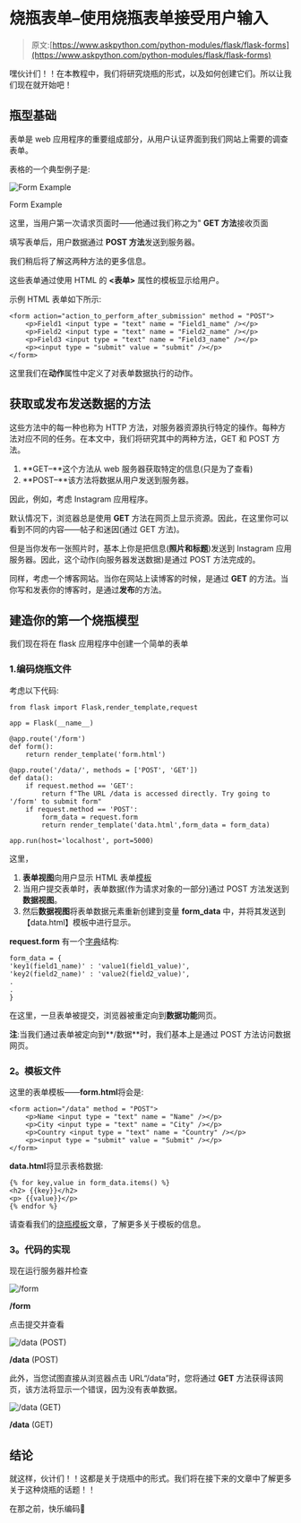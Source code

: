 # 烧瓶表单–使用烧瓶表单接受用户输入

> 原文:[https://www.askpython.com/python-modules/flask/flask-forms](https://www.askpython.com/python-modules/flask/flask-forms)

嘿伙计们！！在本教程中，我们将研究烧瓶的形式，以及如何创建它们。所以让我们现在就开始吧！

## **瓶型基础**

表单是 web 应用程序的重要组成部分，从用户认证界面到我们网站上需要的调查表单。

表格的一个典型例子是:

![Form Example](../Images/f6cc657abc29d6c0fa39e3ffe2a4b7ef.png)

Form Example

这里，当用户第一次请求页面时——他通过我们称之为" **GET 方法**接收页面

填写表单后，用户数据通过 **POST 方法**发送到服务器。

我们稍后将了解这两种方法的更多信息。

这些表单通过使用 HTML 的 **<表单>** 属性的模板显示给用户。

示例 HTML 表单如下所示:

```
<form action="action_to_perform_after_submission" method = "POST">
    <p>Field1 <input type = "text" name = "Field1_name" /></p>
    <p>Field2 <input type = "text" name = "Field2_name" /></p>
    <p>Field3 <input type = "text" name = "Field3_name" /></p>
    <p><input type = "submit" value = "submit" /></p>
</form>

```

这里我们在**动作**属性中定义了对表单数据执行的动作。

## **获取或发布发送数据的方法**

这些方法中的每一种也称为 HTTP 方法，对服务器资源执行特定的操作。每种方法对应不同的任务。在本文中，我们将研究其中的两种方法，GET 和 POST 方法。

1.  **GET–**这个方法从 web 服务器获取特定的信息(只是为了查看)
2.  **POST–**该方法将数据从用户发送到服务器。

因此，例如，考虑 Instagram 应用程序。

默认情况下，浏览器总是使用 **GET** 方法在网页上显示资源。因此，在这里你可以看到不同的内容——帖子和迷因(通过 GET 方法)。

但是当你发布一张照片时，基本上你是把信息(**照片和标题**)发送到 Instagram 应用服务器。因此，这个动作(向服务器发送数据)是通过 POST 方法完成的。

同样，考虑一个博客网站。当你在网站上读博客的时候，是通过 **GET** 的方法。当你写和发表你的博客时，是通过**发布**的方法。

## **建造你的第一个烧瓶模型**

我们现在将在 flask 应用程序中创建一个简单的表单

### 1.**编码烧瓶文件**

考虑以下代码:

```
from flask import Flask,render_template,request

app = Flask(__name__)

@app.route('/form')
def form():
    return render_template('form.html')

@app.route('/data/', methods = ['POST', 'GET'])
def data():
    if request.method == 'GET':
        return f"The URL /data is accessed directly. Try going to '/form' to submit form"
    if request.method == 'POST':
        form_data = request.form
        return render_template('data.html',form_data = form_data)

app.run(host='localhost', port=5000)

```

这里，

1.  **表单视图**向用户显示 HTML 表单[模板](https://www.askpython.com/python-modules/flask/flask-templates)
2.  当用户提交表单时，表单数据(作为请求对象的一部分)通过 POST 方法发送到**数据视图**。
3.  然后**数据视图**将表单数据元素重新创建到变量 **form_data** 中，并将其发送到【data.html】模板中进行显示。

**request.form** 有一个[字典](https://www.askpython.com/python/dictionary/python-dictionary-dict-tutorial)结构:

```
form_data = {
'key1(field1_name)' : 'value1(field1_value)',
'key2(field2_name)' : 'value2(field2_value)',
.
.
}

```

在这里，一旦表单被提交，浏览器被重定向到**数据功能**网页。

**注**:当我们通过表单被定向到**/数据**时，我们基本上是通过 POST 方法访问数据网页。

### **2。模板**文件

这里的表单模板——**form.html**将会是:

```
<form action="/data" method = "POST">
    <p>Name <input type = "text" name = "Name" /></p>
    <p>City <input type = "text" name = "City" /></p>
    <p>Country <input type = "text" name = "Country" /></p>
    <p><input type = "submit" value = "Submit" /></p>
</form>

```

**data.html**将显示表格数据:

```
{% for key,value in form_data.items() %}
<h2> {{key}}</h2>
<p> {{value}}</p>
{% endfor %}

```

请查看我们的[烧瓶模板](https://www.askpython.com/python-modules/flask/flask-templates)文章，了解更多关于模板的信息。

### **3。代码的实现**

现在运行服务器并检查

![/form](../Images/61aa86fcf8f646b216df905428a836db.png)

**/form**

点击提交并查看

![/data (POST)](../Images/cae95f7f59b74bfbaa72cdbc16edc2ca.png)

**/data** (POST)

此外，当您试图直接从浏览器点击 URL“/data”时，您将通过 **GET** 方法获得该网页，该方法将显示一个错误，因为没有表单数据。

![/data (GET)](../Images/24da5c1e083d7cb9d4603eb9d52f2d62.png)

**/data** (GET)

## **结论**

就这样，伙计们！！这都是关于烧瓶中的形式。我们将在接下来的文章中了解更多关于这种烧瓶的话题！！

在那之前，快乐编码🙂